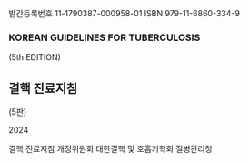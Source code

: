 발간등록번호 11-1790387-000958-01
ISBN 979-11-6860-334-9

### KOREAN GUIDELINES FOR TUBERCULOSIS
(5th EDITION)

## 결핵 진료지침
(5판)

2024

결핵 진료지침 개정위원회
대한결핵 및 호흡기학회 질병관리청